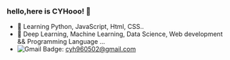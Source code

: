 ### hello,here is CYHooo! 👋

- 🌱 Learning Python, JavaScript, Html, CSS..
- 🔭 Deep Learning, Machine Learning, Data Science, Web development && Programming Language ...
- ![Gmail Badge](https://img.shields.io/badge/-Gmail-c14438?style=flat-square&logo=Gmail&logoColor=white&link=mailto:shuklaraghav321.com): cyh960502@gmail.com

